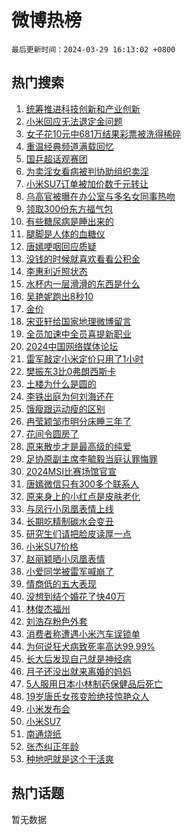 # 微博热榜

`最后更新时间：2024-03-29 16:13:02 +0800`

## 热门搜索

1. [统筹推进科技创新和产业创新](https://m.weibo.cn/search?containerid=100103type%3D1%26t%3D10%26q%3D%23%E7%BB%9F%E7%AD%B9%E6%8E%A8%E8%BF%9B%E7%A7%91%E6%8A%80%E5%88%9B%E6%96%B0%E5%92%8C%E4%BA%A7%E4%B8%9A%E5%88%9B%E6%96%B0%23&stream_entry_id=51&isnewpage=1&extparam=seat%3D1%26filter_type%3Drealtimehot%26c_type%3D51%26stream_entry_id%3D51%26pos%3D0%26q%3D%2523%25E7%25BB%259F%25E7%25AD%25B9%25E6%258E%25A8%25E8%25BF%259B%25E7%25A7%2591%25E6%258A%2580%25E5%2588%259B%25E6%2596%25B0%25E5%2592%258C%25E4%25BA%25A7%25E4%25B8%259A%25E5%2588%259B%25E6%2596%25B0%2523%26dgr%3D0%26cate%3D10103%26display_time%3D1711699981%26pre_seqid%3D1711699980982030013172)
1. [小米回应无法退定金问题](https://m.weibo.cn/search?containerid=100103type%3D1%26t%3D10%26q%3D%23%E5%B0%8F%E7%B1%B3%E5%9B%9E%E5%BA%94%E6%97%A0%E6%B3%95%E9%80%80%E5%AE%9A%E9%87%91%E9%97%AE%E9%A2%98%23&stream_entry_id=31&isnewpage=1&extparam=seat%3D1%26realpos%3D1%26band_rank%3D1%26pos%3D0%26c_type%3D31%26cate%3D5001%26lcate%3D5001%26stream_entry_id%3D31%26filter_type%3Drealtimehot%26q%3D%2523%25E5%25B0%258F%25E7%25B1%25B3%25E5%259B%259E%25E5%25BA%2594%25E6%2597%25A0%25E6%25B3%2595%25E9%2580%2580%25E5%25AE%259A%25E9%2587%2591%25E9%2597%25AE%25E9%25A2%2598%2523%26flag%3D2%26dgr%3D0%26display_time%3D1711699981%26pre_seqid%3D1711699980982030013172)
1. [女子花10元中681万结果彩票被洗得稀碎](https://m.weibo.cn/search?containerid=100103type%3D1%26t%3D10%26q%3D%23%E5%A5%B3%E5%AD%90%E8%8A%B110%E5%85%83%E4%B8%AD681%E4%B8%87%E7%BB%93%E6%9E%9C%E5%BD%A9%E7%A5%A8%E8%A2%AB%E6%B4%97%E5%BE%97%E7%A8%80%E7%A2%8E%23&stream_entry_id=31&isnewpage=1&extparam=seat%3D1%26realpos%3D2%26band_rank%3D2%26pos%3D1%26c_type%3D31%26cate%3D5001%26lcate%3D5001%26stream_entry_id%3D31%26filter_type%3Drealtimehot%26q%3D%2523%25E5%25A5%25B3%25E5%25AD%2590%25E8%258A%25B110%25E5%2585%2583%25E4%25B8%25AD681%25E4%25B8%2587%25E7%25BB%2593%25E6%259E%259C%25E5%25BD%25A9%25E7%25A5%25A8%25E8%25A2%25AB%25E6%25B4%2597%25E5%25BE%2597%25E7%25A8%2580%25E7%25A2%258E%2523%26flag%3D1%26dgr%3D0%26display_time%3D1711699981%26pre_seqid%3D1711699980982030013172)
1. [重温经典频道满载回忆](https://m.weibo.cn/search?containerid=100103type%3D1%26t%3D10%26q%3D%23%E9%87%8D%E6%B8%A9%E7%BB%8F%E5%85%B8%E9%A2%91%E9%81%93%E6%BB%A1%E8%BD%BD%E5%9B%9E%E5%BF%86%23&stream_entry_id=31&isnewpage=1&extparam=seat%3D1%26realpos%3D3%26band_rank%3D3%26pos%3D2%26c_type%3D31%26cate%3D5001%26lcate%3D5001%26stream_entry_id%3D31%26filter_type%3Drealtimehot%26q%3D%2523%25E9%2587%258D%25E6%25B8%25A9%25E7%25BB%258F%25E5%2585%25B8%25E9%25A2%2591%25E9%2581%2593%25E6%25BB%25A1%25E8%25BD%25BD%25E5%259B%259E%25E5%25BF%2586%2523%26flag%3D1%26dgr%3D0%26display_time%3D1711699981%26pre_seqid%3D1711699980982030013172)
1. [国乒超话观赛团](https://m.weibo.cn/search?containerid=100103type%3D1%26t%3D10%26q%3D%23%E5%9B%BD%E4%B9%92%E8%B6%85%E8%AF%9D%E8%A7%82%E8%B5%9B%E5%9B%A2%23&stream_entry_id=31&isnewpage=1&extparam=seat%3D1%26band_rank%3D4%26pos%3D3%26c_type%3D31%26is_ad_pos%3D1%26cate%3D5001%26lcate%3D5001%26stream_entry_id%3D31%26filter_type%3Drealtimehot%26q%3D%2523%25E5%259B%25BD%25E4%25B9%2592%25E8%25B6%2585%25E8%25AF%259D%25E8%25A7%2582%25E8%25B5%259B%25E5%259B%25A2%2523%26dgr%3D0%26adid%3D229345%26display_time%3D1711699981%26pre_seqid%3D1711699980982030013172)
1. [为卖淫女看病被判协助组织卖淫](https://m.weibo.cn/search?containerid=100103type%3D1%26t%3D10%26q%3D%23%E4%B8%BA%E5%8D%96%E6%B7%AB%E5%A5%B3%E7%9C%8B%E7%97%85%E8%A2%AB%E5%88%A4%E5%8D%8F%E5%8A%A9%E7%BB%84%E7%BB%87%E5%8D%96%E6%B7%AB%23&stream_entry_id=31&isnewpage=1&extparam=seat%3D1%26realpos%3D4%26band_rank%3D4%26pos%3D4%26c_type%3D31%26cate%3D5001%26lcate%3D5001%26stream_entry_id%3D31%26filter_type%3Drealtimehot%26q%3D%2523%25E4%25B8%25BA%25E5%258D%2596%25E6%25B7%25AB%25E5%25A5%25B3%25E7%259C%258B%25E7%2597%2585%25E8%25A2%25AB%25E5%2588%25A4%25E5%258D%258F%25E5%258A%25A9%25E7%25BB%2584%25E7%25BB%2587%25E5%258D%2596%25E6%25B7%25AB%2523%26flag%3D2%26dgr%3D0%26display_time%3D1711699981%26pre_seqid%3D1711699980982030013172)
1. [小米SU7订单被加价数千元转让](https://m.weibo.cn/search?containerid=100103type%3D1%26t%3D10%26q%3D%23%E5%B0%8F%E7%B1%B3SU7%E8%AE%A2%E5%8D%95%E8%A2%AB%E5%8A%A0%E4%BB%B7%E6%95%B0%E5%8D%83%E5%85%83%E8%BD%AC%E8%AE%A9%23&stream_entry_id=31&isnewpage=1&extparam=seat%3D1%26realpos%3D5%26band_rank%3D5%26pos%3D5%26c_type%3D31%26cate%3D5001%26lcate%3D5001%26stream_entry_id%3D31%26filter_type%3Drealtimehot%26q%3D%2523%25E5%25B0%258F%25E7%25B1%25B3SU7%25E8%25AE%25A2%25E5%258D%2595%25E8%25A2%25AB%25E5%258A%25A0%25E4%25BB%25B7%25E6%2595%25B0%25E5%258D%2583%25E5%2585%2583%25E8%25BD%25AC%25E8%25AE%25A9%2523%26flag%3D1%26dgr%3D0%26display_time%3D1711699981%26pre_seqid%3D1711699980982030013172)
1. [乌高官被曝在办公室与多名女同事热吻](https://m.weibo.cn/search?containerid=100103type%3D1%26t%3D10%26q%3D%23%E4%B9%8C%E9%AB%98%E5%AE%98%E8%A2%AB%E6%9B%9D%E5%9C%A8%E5%8A%9E%E5%85%AC%E5%AE%A4%E4%B8%8E%E5%A4%9A%E5%90%8D%E5%A5%B3%E5%90%8C%E4%BA%8B%E7%83%AD%E5%90%BB%23&stream_entry_id=31&isnewpage=1&extparam=seat%3D1%26realpos%3D6%26band_rank%3D6%26pos%3D6%26c_type%3D31%26cate%3D5001%26lcate%3D5001%26stream_entry_id%3D31%26filter_type%3Drealtimehot%26q%3D%2523%25E4%25B9%258C%25E9%25AB%2598%25E5%25AE%2598%25E8%25A2%25AB%25E6%259B%259D%25E5%259C%25A8%25E5%258A%259E%25E5%2585%25AC%25E5%25AE%25A4%25E4%25B8%258E%25E5%25A4%259A%25E5%2590%258D%25E5%25A5%25B3%25E5%2590%258C%25E4%25BA%258B%25E7%2583%25AD%25E5%2590%25BB%2523%26flag%3D0%26dgr%3D0%26display_time%3D1711699981%26pre_seqid%3D1711699980982030013172)
1. [领取300份东方福气包](https://m.weibo.cn/search?containerid=100103type%3D1%26t%3D10%26q%3D%23%E9%A2%86%E5%8F%96300%E4%BB%BD%E4%B8%9C%E6%96%B9%E7%A6%8F%E6%B0%94%E5%8C%85%23&stream_entry_id=31&isnewpage=1&extparam=seat%3D1%26band_rank%3D7%26pos%3D7%26c_type%3D31%26is_ad_pos%3D1%26topic_ad%3D1%26cate%3D5001%26lcate%3D5001%26stream_entry_id%3D31%26filter_type%3Drealtimehot%26q%3D%2523%25E9%25A2%2586%25E5%258F%2596300%25E4%25BB%25BD%25E4%25B8%259C%25E6%2596%25B9%25E7%25A6%258F%25E6%25B0%2594%25E5%258C%2585%2523%26dgr%3D0%26adid%3D229576%26display_time%3D1711699981%26pre_seqid%3D1711699980982030013172)
1. [有些糖尿病是睡出来的](https://m.weibo.cn/search?containerid=100103type%3D1%26t%3D10%26q%3D%23%E6%9C%89%E4%BA%9B%E7%B3%96%E5%B0%BF%E7%97%85%E6%98%AF%E7%9D%A1%E5%87%BA%E6%9D%A5%E7%9A%84%23&stream_entry_id=31&isnewpage=1&extparam=seat%3D1%26realpos%3D7%26band_rank%3D7%26pos%3D8%26c_type%3D31%26cate%3D5001%26lcate%3D5001%26stream_entry_id%3D31%26filter_type%3Drealtimehot%26q%3D%2523%25E6%259C%2589%25E4%25BA%259B%25E7%25B3%2596%25E5%25B0%25BF%25E7%2597%2585%25E6%2598%25AF%25E7%259D%25A1%25E5%2587%25BA%25E6%259D%25A5%25E7%259A%2584%2523%26flag%3D0%26dgr%3D0%26display_time%3D1711699981%26pre_seqid%3D1711699980982030013172)
1. [腿脚是人体的血糖仪](https://m.weibo.cn/search?containerid=100103type%3D1%26t%3D10%26q%3D%23%E8%85%BF%E8%84%9A%E6%98%AF%E4%BA%BA%E4%BD%93%E7%9A%84%E8%A1%80%E7%B3%96%E4%BB%AA%23&stream_entry_id=31&isnewpage=1&extparam=seat%3D1%26realpos%3D8%26band_rank%3D8%26pos%3D9%26c_type%3D31%26cate%3D5001%26lcate%3D5001%26stream_entry_id%3D31%26filter_type%3Drealtimehot%26q%3D%2523%25E8%2585%25BF%25E8%2584%259A%25E6%2598%25AF%25E4%25BA%25BA%25E4%25BD%2593%25E7%259A%2584%25E8%25A1%2580%25E7%25B3%2596%25E4%25BB%25AA%2523%26flag%3D1%26dgr%3D0%26display_time%3D1711699981%26pre_seqid%3D1711699980982030013172)
1. [唐嫣哽咽回应质疑](https://m.weibo.cn/search?containerid=100103type%3D1%26t%3D10%26q%3D%23%E5%94%90%E5%AB%A3%E5%93%BD%E5%92%BD%E5%9B%9E%E5%BA%94%E8%B4%A8%E7%96%91%23&stream_entry_id=31&isnewpage=1&extparam=seat%3D1%26realpos%3D9%26band_rank%3D9%26pos%3D10%26c_type%3D31%26cate%3D5001%26lcate%3D5001%26stream_entry_id%3D31%26filter_type%3Drealtimehot%26q%3D%2523%25E5%2594%2590%25E5%25AB%25A3%25E5%2593%25BD%25E5%2592%25BD%25E5%259B%259E%25E5%25BA%2594%25E8%25B4%25A8%25E7%2596%2591%2523%26flag%3D2%26dgr%3D0%26display_time%3D1711699981%26pre_seqid%3D1711699980982030013172)
1. [没钱的时候就喜欢看看公积金](https://m.weibo.cn/search?containerid=100103type%3D1%26t%3D10%26q%3D%23%E6%B2%A1%E9%92%B1%E7%9A%84%E6%97%B6%E5%80%99%E5%B0%B1%E5%96%9C%E6%AC%A2%E7%9C%8B%E7%9C%8B%E5%85%AC%E7%A7%AF%E9%87%91%23&stream_entry_id=31&isnewpage=1&extparam=seat%3D1%26realpos%3D10%26band_rank%3D10%26pos%3D11%26c_type%3D31%26cate%3D5001%26lcate%3D5001%26stream_entry_id%3D31%26filter_type%3Drealtimehot%26q%3D%2523%25E6%25B2%25A1%25E9%2592%25B1%25E7%259A%2584%25E6%2597%25B6%25E5%2580%2599%25E5%25B0%25B1%25E5%2596%259C%25E6%25AC%25A2%25E7%259C%258B%25E7%259C%258B%25E5%2585%25AC%25E7%25A7%25AF%25E9%2587%2591%2523%26flag%3D0%26dgr%3D0%26display_time%3D1711699981%26pre_seqid%3D1711699980982030013172)
1. [李惠利近照状态](https://m.weibo.cn/search?containerid=100103type%3D1%26t%3D10%26q%3D%23%E6%9D%8E%E6%83%A0%E5%88%A9%E8%BF%91%E7%85%A7%E7%8A%B6%E6%80%81%23&stream_entry_id=31&isnewpage=1&extparam=seat%3D1%26realpos%3D11%26band_rank%3D11%26pos%3D12%26c_type%3D31%26cate%3D5001%26lcate%3D5001%26stream_entry_id%3D31%26filter_type%3Drealtimehot%26q%3D%2523%25E6%259D%258E%25E6%2583%25A0%25E5%2588%25A9%25E8%25BF%2591%25E7%2585%25A7%25E7%258A%25B6%25E6%2580%2581%2523%26flag%3D1%26dgr%3D0%26display_time%3D1711699981%26pre_seqid%3D1711699980982030013172)
1. [水杯内一层滑滑的东西是什么](https://m.weibo.cn/search?containerid=100103type%3D1%26t%3D10%26q%3D%23%E6%B0%B4%E6%9D%AF%E5%86%85%E4%B8%80%E5%B1%82%E6%BB%91%E6%BB%91%E7%9A%84%E4%B8%9C%E8%A5%BF%E6%98%AF%E4%BB%80%E4%B9%88%23&stream_entry_id=31&isnewpage=1&extparam=seat%3D1%26realpos%3D12%26band_rank%3D12%26pos%3D13%26c_type%3D31%26cate%3D5001%26lcate%3D5001%26stream_entry_id%3D31%26filter_type%3Drealtimehot%26q%3D%2523%25E6%25B0%25B4%25E6%259D%25AF%25E5%2586%2585%25E4%25B8%2580%25E5%25B1%2582%25E6%25BB%2591%25E6%25BB%2591%25E7%259A%2584%25E4%25B8%259C%25E8%25A5%25BF%25E6%2598%25AF%25E4%25BB%2580%25E4%25B9%2588%2523%26flag%3D1%26dgr%3D0%26display_time%3D1711699981%26pre_seqid%3D1711699980982030013172)
1. [吴艳妮跑出8秒10](https://m.weibo.cn/search?containerid=100103type%3D1%26t%3D10%26q%3D%23%E5%90%B4%E8%89%B3%E5%A6%AE%E8%B7%91%E5%87%BA8%E7%A7%9210%23&stream_entry_id=31&isnewpage=1&extparam=seat%3D1%26realpos%3D13%26band_rank%3D13%26pos%3D14%26c_type%3D31%26cate%3D5001%26lcate%3D5001%26stream_entry_id%3D31%26filter_type%3Drealtimehot%26q%3D%2523%25E5%2590%25B4%25E8%2589%25B3%25E5%25A6%25AE%25E8%25B7%2591%25E5%2587%25BA8%25E7%25A7%259210%2523%26flag%3D1%26dgr%3D0%26display_time%3D1711699981%26pre_seqid%3D1711699980982030013172)
1. [金价](https://m.weibo.cn/search?containerid=100103type%3D1%26t%3D10%26q%3D%E9%87%91%E4%BB%B7&stream_entry_id=31&isnewpage=1&extparam=seat%3D1%26realpos%3D14%26band_rank%3D14%26pos%3D15%26c_type%3D31%26cate%3D5001%26lcate%3D5001%26stream_entry_id%3D31%26filter_type%3Drealtimehot%26q%3D%25E9%2587%2591%25E4%25BB%25B7%26flag%3D0%26dgr%3D0%26display_time%3D1711699981%26pre_seqid%3D1711699980982030013172)
1. [宋亚轩给国家地理微博留言](https://m.weibo.cn/search?containerid=100103type%3D1%26t%3D10%26q%3D%23%E5%AE%8B%E4%BA%9A%E8%BD%A9%E7%BB%99%E5%9B%BD%E5%AE%B6%E5%9C%B0%E7%90%86%E5%BE%AE%E5%8D%9A%E7%95%99%E8%A8%80%23&stream_entry_id=31&isnewpage=1&extparam=seat%3D1%26realpos%3D15%26band_rank%3D15%26pos%3D16%26c_type%3D31%26cate%3D5001%26lcate%3D5001%26stream_entry_id%3D31%26filter_type%3Drealtimehot%26q%3D%2523%25E5%25AE%258B%25E4%25BA%259A%25E8%25BD%25A9%25E7%25BB%2599%25E5%259B%25BD%25E5%25AE%25B6%25E5%259C%25B0%25E7%2590%2586%25E5%25BE%25AE%25E5%258D%259A%25E7%2595%2599%25E8%25A8%2580%2523%26flag%3D1%26dgr%3D0%26display_time%3D1711699981%26pre_seqid%3D1711699980982030013172)
1. [全员加速中全员喜提新职业](https://m.weibo.cn/search?containerid=100103type%3D1%26t%3D10%26q%3D%23%E5%85%A8%E5%91%98%E5%8A%A0%E9%80%9F%E4%B8%AD%E5%85%A8%E5%91%98%E5%96%9C%E6%8F%90%E6%96%B0%E8%81%8C%E4%B8%9A%23&stream_entry_id=31&isnewpage=1&extparam=seat%3D1%26realpos%3D16%26band_rank%3D16%26pos%3D17%26c_type%3D31%26cate%3D5001%26lcate%3D5001%26stream_entry_id%3D31%26filter_type%3Drealtimehot%26q%3D%2523%25E5%2585%25A8%25E5%2591%2598%25E5%258A%25A0%25E9%2580%259F%25E4%25B8%25AD%25E5%2585%25A8%25E5%2591%2598%25E5%2596%259C%25E6%258F%2590%25E6%2596%25B0%25E8%2581%258C%25E4%25B8%259A%2523%26flag%3D1%26dgr%3D0%26display_time%3D1711699981%26pre_seqid%3D1711699980982030013172)
1. [2024中国网络媒体论坛](https://m.weibo.cn/search?containerid=100103type%3D1%26t%3D10%26q%3D%232024%E4%B8%AD%E5%9B%BD%E7%BD%91%E7%BB%9C%E5%AA%92%E4%BD%93%E8%AE%BA%E5%9D%9B%23&stream_entry_id=31&isnewpage=1&extparam=seat%3D1%26realpos%3D17%26band_rank%3D17%26pos%3D18%26c_type%3D31%26cate%3D5001%26lcate%3D5001%26stream_entry_id%3D31%26filter_type%3Drealtimehot%26q%3D%25232024%25E4%25B8%25AD%25E5%259B%25BD%25E7%25BD%2591%25E7%25BB%259C%25E5%25AA%2592%25E4%25BD%2593%25E8%25AE%25BA%25E5%259D%259B%2523%26flag%3D0%26dgr%3D0%26display_time%3D1711699981%26pre_seqid%3D1711699980982030013172)
1. [雷军敲定小米定价只用了1小时](https://m.weibo.cn/search?containerid=100103type%3D1%26t%3D10%26q%3D%23%E9%9B%B7%E5%86%9B%E6%95%B2%E5%AE%9A%E5%B0%8F%E7%B1%B3%E5%AE%9A%E4%BB%B7%E5%8F%AA%E7%94%A8%E4%BA%861%E5%B0%8F%E6%97%B6%23&stream_entry_id=31&isnewpage=1&extparam=seat%3D1%26realpos%3D18%26band_rank%3D18%26pos%3D19%26c_type%3D31%26cate%3D5001%26lcate%3D5001%26stream_entry_id%3D31%26filter_type%3Drealtimehot%26q%3D%2523%25E9%259B%25B7%25E5%2586%259B%25E6%2595%25B2%25E5%25AE%259A%25E5%25B0%258F%25E7%25B1%25B3%25E5%25AE%259A%25E4%25BB%25B7%25E5%258F%25AA%25E7%2594%25A8%25E4%25BA%25861%25E5%25B0%258F%25E6%2597%25B6%2523%26flag%3D1%26dgr%3D0%26display_time%3D1711699981%26pre_seqid%3D1711699980982030013172)
1. [樊振东3比0弗朗西斯卡](https://m.weibo.cn/search?containerid=100103type%3D1%26t%3D10%26q%3D%23%E6%A8%8A%E6%8C%AF%E4%B8%9C3%E6%AF%940%E5%BC%97%E6%9C%97%E8%A5%BF%E6%96%AF%E5%8D%A1%23&stream_entry_id=31&isnewpage=1&extparam=seat%3D1%26realpos%3D19%26band_rank%3D19%26pos%3D20%26c_type%3D31%26cate%3D5001%26lcate%3D5001%26stream_entry_id%3D31%26filter_type%3Drealtimehot%26q%3D%2523%25E6%25A8%258A%25E6%258C%25AF%25E4%25B8%259C3%25E6%25AF%25940%25E5%25BC%2597%25E6%259C%2597%25E8%25A5%25BF%25E6%2596%25AF%25E5%258D%25A1%2523%26flag%3D1%26dgr%3D0%26display_time%3D1711699981%26pre_seqid%3D1711699980982030013172)
1. [土楼为什么是圆的](https://m.weibo.cn/search?containerid=100103type%3D1%26t%3D10%26q%3D%23%E5%9C%9F%E6%A5%BC%E4%B8%BA%E4%BB%80%E4%B9%88%E6%98%AF%E5%9C%86%E7%9A%84%23&stream_entry_id=31&isnewpage=1&extparam=seat%3D1%26realpos%3D20%26band_rank%3D20%26pos%3D21%26c_type%3D31%26cate%3D5001%26lcate%3D5001%26stream_entry_id%3D31%26filter_type%3Drealtimehot%26q%3D%2523%25E5%259C%259F%25E6%25A5%25BC%25E4%25B8%25BA%25E4%25BB%2580%25E4%25B9%2588%25E6%2598%25AF%25E5%259C%2586%25E7%259A%2584%2523%26flag%3D0%26dgr%3D0%26adid%3D229595%26display_time%3D1711699981%26pre_seqid%3D1711699980982030013172)
1. [李铁出庭为何刘海还在](https://m.weibo.cn/search?containerid=100103type%3D1%26t%3D10%26q%3D%23%E6%9D%8E%E9%93%81%E5%87%BA%E5%BA%AD%E4%B8%BA%E4%BD%95%E5%88%98%E6%B5%B7%E8%BF%98%E5%9C%A8%23&stream_entry_id=31&isnewpage=1&extparam=seat%3D1%26realpos%3D21%26band_rank%3D21%26pos%3D22%26c_type%3D31%26cate%3D5001%26lcate%3D5001%26stream_entry_id%3D31%26filter_type%3Drealtimehot%26q%3D%2523%25E6%259D%258E%25E9%2593%2581%25E5%2587%25BA%25E5%25BA%25AD%25E4%25B8%25BA%25E4%25BD%2595%25E5%2588%2598%25E6%25B5%25B7%25E8%25BF%2598%25E5%259C%25A8%2523%26flag%3D1%26dgr%3D0%26display_time%3D1711699981%26pre_seqid%3D1711699980982030013172)
1. [饿瘦跟运动瘦的区别](https://m.weibo.cn/search?containerid=100103type%3D1%26t%3D10%26q%3D%23%E9%A5%BF%E7%98%A6%E8%B7%9F%E8%BF%90%E5%8A%A8%E7%98%A6%E7%9A%84%E5%8C%BA%E5%88%AB%23&stream_entry_id=31&isnewpage=1&extparam=seat%3D1%26realpos%3D22%26band_rank%3D22%26pos%3D23%26c_type%3D31%26cate%3D5001%26lcate%3D5001%26stream_entry_id%3D31%26filter_type%3Drealtimehot%26q%3D%2523%25E9%25A5%25BF%25E7%2598%25A6%25E8%25B7%259F%25E8%25BF%2590%25E5%258A%25A8%25E7%2598%25A6%25E7%259A%2584%25E5%258C%25BA%25E5%2588%25AB%2523%26flag%3D0%26dgr%3D0%26display_time%3D1711699981%26pre_seqid%3D1711699980982030013172)
1. [冉莹颖邹市明分床睡三年了](https://m.weibo.cn/search?containerid=100103type%3D1%26t%3D10%26q%3D%23%E5%86%89%E8%8E%B9%E9%A2%96%E9%82%B9%E5%B8%82%E6%98%8E%E5%88%86%E5%BA%8A%E7%9D%A1%E4%B8%89%E5%B9%B4%E4%BA%86%23&stream_entry_id=31&isnewpage=1&extparam=seat%3D1%26realpos%3D23%26band_rank%3D23%26pos%3D24%26c_type%3D31%26cate%3D5001%26lcate%3D5001%26stream_entry_id%3D31%26filter_type%3Drealtimehot%26q%3D%2523%25E5%2586%2589%25E8%258E%25B9%25E9%25A2%2596%25E9%2582%25B9%25E5%25B8%2582%25E6%2598%258E%25E5%2588%2586%25E5%25BA%258A%25E7%259D%25A1%25E4%25B8%2589%25E5%25B9%25B4%25E4%25BA%2586%2523%26flag%3D0%26dgr%3D0%26display_time%3D1711699981%26pre_seqid%3D1711699980982030013172)
1. [花间令圆房了](https://m.weibo.cn/search?containerid=100103type%3D1%26t%3D10%26q%3D%E8%8A%B1%E9%97%B4%E4%BB%A4%E5%9C%86%E6%88%BF%E4%BA%86&stream_entry_id=31&isnewpage=1&extparam=seat%3D1%26realpos%3D24%26band_rank%3D24%26pos%3D25%26c_type%3D31%26cate%3D5001%26lcate%3D5001%26stream_entry_id%3D31%26filter_type%3Drealtimehot%26q%3D%25E8%258A%25B1%25E9%2597%25B4%25E4%25BB%25A4%25E5%259C%2586%25E6%2588%25BF%25E4%25BA%2586%26flag%3D0%26dgr%3D0%26display_time%3D1711699981%26pre_seqid%3D1711699980982030013172)
1. [原来散步才是最高级的纯爱](https://m.weibo.cn/search?containerid=100103type%3D1%26t%3D10%26q%3D%23%E5%8E%9F%E6%9D%A5%E6%95%A3%E6%AD%A5%E6%89%8D%E6%98%AF%E6%9C%80%E9%AB%98%E7%BA%A7%E7%9A%84%E7%BA%AF%E7%88%B1%23&stream_entry_id=31&isnewpage=1&extparam=seat%3D1%26realpos%3D25%26band_rank%3D25%26pos%3D26%26c_type%3D31%26cate%3D5001%26lcate%3D5001%26stream_entry_id%3D31%26filter_type%3Drealtimehot%26q%3D%2523%25E5%258E%259F%25E6%259D%25A5%25E6%2595%25A3%25E6%25AD%25A5%25E6%2589%258D%25E6%2598%25AF%25E6%259C%2580%25E9%25AB%2598%25E7%25BA%25A7%25E7%259A%2584%25E7%25BA%25AF%25E7%2588%25B1%2523%26flag%3D1%26dgr%3D0%26display_time%3D1711699981%26pre_seqid%3D1711699980982030013172)
1. [足协原副主席李毓毅当庭认罪悔罪](https://m.weibo.cn/search?containerid=100103type%3D1%26t%3D10%26q%3D%23%E8%B6%B3%E5%8D%8F%E5%8E%9F%E5%89%AF%E4%B8%BB%E5%B8%AD%E6%9D%8E%E6%AF%93%E6%AF%85%E5%BD%93%E5%BA%AD%E8%AE%A4%E7%BD%AA%E6%82%94%E7%BD%AA%23&stream_entry_id=31&isnewpage=1&extparam=seat%3D1%26realpos%3D26%26band_rank%3D26%26pos%3D27%26c_type%3D31%26cate%3D5001%26lcate%3D5001%26stream_entry_id%3D31%26filter_type%3Drealtimehot%26q%3D%2523%25E8%25B6%25B3%25E5%258D%258F%25E5%258E%259F%25E5%2589%25AF%25E4%25B8%25BB%25E5%25B8%25AD%25E6%259D%258E%25E6%25AF%2593%25E6%25AF%2585%25E5%25BD%2593%25E5%25BA%25AD%25E8%25AE%25A4%25E7%25BD%25AA%25E6%2582%2594%25E7%25BD%25AA%2523%26flag%3D1%26dgr%3D0%26display_time%3D1711699981%26pre_seqid%3D1711699980982030013172)
1. [2024MSI比赛场馆官宣](https://m.weibo.cn/search?containerid=100103type%3D1%26t%3D10%26q%3D%232024MSI%E6%AF%94%E8%B5%9B%E5%9C%BA%E9%A6%86%E5%AE%98%E5%AE%A3%23&stream_entry_id=31&isnewpage=1&extparam=seat%3D1%26realpos%3D27%26band_rank%3D27%26pos%3D28%26c_type%3D31%26cate%3D5001%26lcate%3D5001%26stream_entry_id%3D31%26filter_type%3Drealtimehot%26q%3D%25232024MSI%25E6%25AF%2594%25E8%25B5%259B%25E5%259C%25BA%25E9%25A6%2586%25E5%25AE%2598%25E5%25AE%25A3%2523%26flag%3D1%26dgr%3D0%26display_time%3D1711699981%26pre_seqid%3D1711699980982030013172)
1. [唐嫣微信只有300多个联系人](https://m.weibo.cn/search?containerid=100103type%3D1%26t%3D10%26q%3D%23%E5%94%90%E5%AB%A3%E5%BE%AE%E4%BF%A1%E5%8F%AA%E6%9C%89300%E5%A4%9A%E4%B8%AA%E8%81%94%E7%B3%BB%E4%BA%BA%23&stream_entry_id=31&isnewpage=1&extparam=seat%3D1%26realpos%3D28%26band_rank%3D28%26pos%3D29%26c_type%3D31%26cate%3D5001%26lcate%3D5001%26stream_entry_id%3D31%26filter_type%3Drealtimehot%26q%3D%2523%25E5%2594%2590%25E5%25AB%25A3%25E5%25BE%25AE%25E4%25BF%25A1%25E5%258F%25AA%25E6%259C%2589300%25E5%25A4%259A%25E4%25B8%25AA%25E8%2581%2594%25E7%25B3%25BB%25E4%25BA%25BA%2523%26flag%3D0%26dgr%3D0%26display_time%3D1711699981%26pre_seqid%3D1711699980982030013172)
1. [原来身上的小红点是皮肤老化](https://m.weibo.cn/search?containerid=100103type%3D1%26t%3D10%26q%3D%23%E5%8E%9F%E6%9D%A5%E8%BA%AB%E4%B8%8A%E7%9A%84%E5%B0%8F%E7%BA%A2%E7%82%B9%E6%98%AF%E7%9A%AE%E8%82%A4%E8%80%81%E5%8C%96%23&stream_entry_id=31&isnewpage=1&extparam=seat%3D1%26realpos%3D29%26band_rank%3D29%26pos%3D30%26c_type%3D31%26cate%3D5001%26lcate%3D5001%26stream_entry_id%3D31%26filter_type%3Drealtimehot%26q%3D%2523%25E5%258E%259F%25E6%259D%25A5%25E8%25BA%25AB%25E4%25B8%258A%25E7%259A%2584%25E5%25B0%258F%25E7%25BA%25A2%25E7%2582%25B9%25E6%2598%25AF%25E7%259A%25AE%25E8%2582%25A4%25E8%2580%2581%25E5%258C%2596%2523%26flag%3D1%26dgr%3D0%26display_time%3D1711699981%26pre_seqid%3D1711699980982030013172)
1. [与凤行小凤凰表情上线](https://m.weibo.cn/search?containerid=100103type%3D1%26t%3D10%26q%3D%23%E4%B8%8E%E5%87%A4%E8%A1%8C%E5%B0%8F%E5%87%A4%E5%87%B0%E8%A1%A8%E6%83%85%E4%B8%8A%E7%BA%BF%23&stream_entry_id=31&isnewpage=1&extparam=seat%3D1%26realpos%3D30%26band_rank%3D30%26pos%3D31%26c_type%3D31%26cate%3D5001%26lcate%3D5001%26stream_entry_id%3D31%26filter_type%3Drealtimehot%26q%3D%2523%25E4%25B8%258E%25E5%2587%25A4%25E8%25A1%258C%25E5%25B0%258F%25E5%2587%25A4%25E5%2587%25B0%25E8%25A1%25A8%25E6%2583%2585%25E4%25B8%258A%25E7%25BA%25BF%2523%26flag%3D0%26dgr%3D0%26display_time%3D1711699981%26pre_seqid%3D1711699980982030013172)
1. [长期吃精制碳水会变丑](https://m.weibo.cn/search?containerid=100103type%3D1%26t%3D10%26q%3D%23%E9%95%BF%E6%9C%9F%E5%90%83%E7%B2%BE%E5%88%B6%E7%A2%B3%E6%B0%B4%E4%BC%9A%E5%8F%98%E4%B8%91%23&stream_entry_id=31&isnewpage=1&extparam=seat%3D1%26realpos%3D31%26band_rank%3D31%26pos%3D32%26c_type%3D31%26cate%3D5001%26lcate%3D5001%26stream_entry_id%3D31%26filter_type%3Drealtimehot%26q%3D%2523%25E9%2595%25BF%25E6%259C%259F%25E5%2590%2583%25E7%25B2%25BE%25E5%2588%25B6%25E7%25A2%25B3%25E6%25B0%25B4%25E4%25BC%259A%25E5%258F%2598%25E4%25B8%2591%2523%26flag%3D0%26dgr%3D0%26display_time%3D1711699981%26pre_seqid%3D1711699980982030013172)
1. [研究生们请把脸皮读厚一点](https://m.weibo.cn/search?containerid=100103type%3D1%26t%3D10%26q%3D%23%E7%A0%94%E7%A9%B6%E7%94%9F%E4%BB%AC%E8%AF%B7%E6%8A%8A%E8%84%B8%E7%9A%AE%E8%AF%BB%E5%8E%9A%E4%B8%80%E7%82%B9%23&stream_entry_id=31&isnewpage=1&extparam=seat%3D1%26realpos%3D32%26band_rank%3D32%26pos%3D33%26c_type%3D31%26cate%3D5001%26lcate%3D5001%26stream_entry_id%3D31%26filter_type%3Drealtimehot%26q%3D%2523%25E7%25A0%2594%25E7%25A9%25B6%25E7%2594%259F%25E4%25BB%25AC%25E8%25AF%25B7%25E6%258A%258A%25E8%2584%25B8%25E7%259A%25AE%25E8%25AF%25BB%25E5%258E%259A%25E4%25B8%2580%25E7%2582%25B9%2523%26flag%3D0%26dgr%3D0%26display_time%3D1711699981%26pre_seqid%3D1711699980982030013172)
1. [小米SU7价格](https://m.weibo.cn/search?containerid=100103type%3D1%26t%3D10%26q%3D%E5%B0%8F%E7%B1%B3SU7%E4%BB%B7%E6%A0%BC&stream_entry_id=31&isnewpage=1&extparam=seat%3D1%26realpos%3D33%26band_rank%3D33%26pos%3D34%26c_type%3D31%26cate%3D5001%26lcate%3D5001%26stream_entry_id%3D31%26filter_type%3Drealtimehot%26q%3D%25E5%25B0%258F%25E7%25B1%25B3SU7%25E4%25BB%25B7%25E6%25A0%25BC%26flag%3D0%26dgr%3D0%26display_time%3D1711699981%26pre_seqid%3D1711699980982030013172)
1. [赵丽颖晒小凤凰表情](https://m.weibo.cn/search?containerid=100103type%3D1%26t%3D10%26q%3D%23%E8%B5%B5%E4%B8%BD%E9%A2%96%E6%99%92%E5%B0%8F%E5%87%A4%E5%87%B0%E8%A1%A8%E6%83%85%23&stream_entry_id=31&isnewpage=1&extparam=seat%3D1%26realpos%3D34%26band_rank%3D34%26pos%3D35%26c_type%3D31%26cate%3D5001%26lcate%3D5001%26stream_entry_id%3D31%26filter_type%3Drealtimehot%26q%3D%2523%25E8%25B5%25B5%25E4%25B8%25BD%25E9%25A2%2596%25E6%2599%2592%25E5%25B0%258F%25E5%2587%25A4%25E5%2587%25B0%25E8%25A1%25A8%25E6%2583%2585%2523%26flag%3D1%26dgr%3D0%26display_time%3D1711699981%26pre_seqid%3D1711699980982030013172)
1. [小爱同学被雷军喊崩了](https://m.weibo.cn/search?containerid=100103type%3D1%26t%3D10%26q%3D%23%E5%B0%8F%E7%88%B1%E5%90%8C%E5%AD%A6%E8%A2%AB%E9%9B%B7%E5%86%9B%E5%96%8A%E5%B4%A9%E4%BA%86%23&stream_entry_id=31&isnewpage=1&extparam=seat%3D1%26realpos%3D35%26band_rank%3D35%26pos%3D36%26c_type%3D31%26cate%3D5001%26lcate%3D5001%26stream_entry_id%3D31%26filter_type%3Drealtimehot%26q%3D%2523%25E5%25B0%258F%25E7%2588%25B1%25E5%2590%258C%25E5%25AD%25A6%25E8%25A2%25AB%25E9%259B%25B7%25E5%2586%259B%25E5%2596%258A%25E5%25B4%25A9%25E4%25BA%2586%2523%26flag%3D0%26dgr%3D0%26display_time%3D1711699981%26pre_seqid%3D1711699980982030013172)
1. [情商低的五大表现](https://m.weibo.cn/search?containerid=100103type%3D1%26t%3D10%26q%3D%E6%83%85%E5%95%86%E4%BD%8E%E7%9A%84%E4%BA%94%E5%A4%A7%E8%A1%A8%E7%8E%B0&stream_entry_id=31&isnewpage=1&extparam=seat%3D1%26realpos%3D36%26band_rank%3D36%26pos%3D37%26c_type%3D31%26cate%3D5001%26lcate%3D5001%26stream_entry_id%3D31%26filter_type%3Drealtimehot%26q%3D%25E6%2583%2585%25E5%2595%2586%25E4%25BD%258E%25E7%259A%2584%25E4%25BA%2594%25E5%25A4%25A7%25E8%25A1%25A8%25E7%258E%25B0%26flag%3D0%26dgr%3D0%26display_time%3D1711699981%26pre_seqid%3D1711699980982030013172)
1. [没想到结个婚花了快40万](https://m.weibo.cn/search?containerid=100103type%3D1%26t%3D10%26q%3D%23%E6%B2%A1%E6%83%B3%E5%88%B0%E7%BB%93%E4%B8%AA%E5%A9%9A%E8%8A%B1%E4%BA%86%E5%BF%AB40%E4%B8%87%23&stream_entry_id=31&isnewpage=1&extparam=seat%3D1%26realpos%3D37%26band_rank%3D37%26pos%3D38%26c_type%3D31%26cate%3D5001%26lcate%3D5001%26stream_entry_id%3D31%26filter_type%3Drealtimehot%26q%3D%2523%25E6%25B2%25A1%25E6%2583%25B3%25E5%2588%25B0%25E7%25BB%2593%25E4%25B8%25AA%25E5%25A9%259A%25E8%258A%25B1%25E4%25BA%2586%25E5%25BF%25AB40%25E4%25B8%2587%2523%26flag%3D0%26dgr%3D0%26display_time%3D1711699981%26pre_seqid%3D1711699980982030013172)
1. [林俊杰福州](https://m.weibo.cn/search?containerid=100103type%3D1%26t%3D10%26q%3D%E6%9E%97%E4%BF%8A%E6%9D%B0%E7%A6%8F%E5%B7%9E&stream_entry_id=31&isnewpage=1&extparam=seat%3D1%26realpos%3D38%26band_rank%3D38%26pos%3D39%26c_type%3D31%26cate%3D5001%26lcate%3D5001%26stream_entry_id%3D31%26filter_type%3Drealtimehot%26q%3D%25E6%259E%2597%25E4%25BF%258A%25E6%259D%25B0%25E7%25A6%258F%25E5%25B7%259E%26flag%3D1%26dgr%3D0%26display_time%3D1711699981%26pre_seqid%3D1711699980982030013172)
1. [刘浩存粉色外套](https://m.weibo.cn/search?containerid=100103type%3D1%26t%3D10%26q%3D%23%E5%88%98%E6%B5%A9%E5%AD%98%E7%B2%89%E8%89%B2%E5%A4%96%E5%A5%97%23&stream_entry_id=31&isnewpage=1&extparam=seat%3D1%26realpos%3D39%26band_rank%3D39%26pos%3D40%26c_type%3D31%26cate%3D5001%26lcate%3D5001%26stream_entry_id%3D31%26filter_type%3Drealtimehot%26q%3D%2523%25E5%2588%2598%25E6%25B5%25A9%25E5%25AD%2598%25E7%25B2%2589%25E8%2589%25B2%25E5%25A4%2596%25E5%25A5%2597%2523%26flag%3D1%26dgr%3D0%26display_time%3D1711699981%26pre_seqid%3D1711699980982030013172)
1. [消费者称遭遇小米汽车误锁单](https://m.weibo.cn/search?containerid=100103type%3D1%26t%3D10%26q%3D%23%E6%B6%88%E8%B4%B9%E8%80%85%E7%A7%B0%E9%81%AD%E9%81%87%E5%B0%8F%E7%B1%B3%E6%B1%BD%E8%BD%A6%E8%AF%AF%E9%94%81%E5%8D%95%23&stream_entry_id=31&isnewpage=1&extparam=seat%3D1%26realpos%3D40%26band_rank%3D40%26pos%3D41%26c_type%3D31%26cate%3D5001%26lcate%3D5001%26stream_entry_id%3D31%26filter_type%3Drealtimehot%26q%3D%2523%25E6%25B6%2588%25E8%25B4%25B9%25E8%2580%2585%25E7%25A7%25B0%25E9%2581%25AD%25E9%2581%2587%25E5%25B0%258F%25E7%25B1%25B3%25E6%25B1%25BD%25E8%25BD%25A6%25E8%25AF%25AF%25E9%2594%2581%25E5%258D%2595%2523%26flag%3D1%26dgr%3D0%26display_time%3D1711699981%26pre_seqid%3D1711699980982030013172)
1. [为何说狂犬病致死率高达99.99%](https://m.weibo.cn/search?containerid=100103type%3D1%26t%3D10%26q%3D%23%E4%B8%BA%E4%BD%95%E8%AF%B4%E7%8B%82%E7%8A%AC%E7%97%85%E8%87%B4%E6%AD%BB%E7%8E%87%E9%AB%98%E8%BE%BE99.99%25%23&stream_entry_id=31&isnewpage=1&extparam=seat%3D1%26realpos%3D41%26band_rank%3D41%26pos%3D42%26c_type%3D31%26cate%3D5001%26lcate%3D5001%26stream_entry_id%3D31%26filter_type%3Drealtimehot%26q%3D%2523%25E4%25B8%25BA%25E4%25BD%2595%25E8%25AF%25B4%25E7%258B%2582%25E7%258A%25AC%25E7%2597%2585%25E8%2587%25B4%25E6%25AD%25BB%25E7%258E%2587%25E9%25AB%2598%25E8%25BE%25BE99.99%2525%2523%26flag%3D1%26dgr%3D0%26display_time%3D1711699981%26pre_seqid%3D1711699980982030013172)
1. [长大后发现自己就是神经病](https://m.weibo.cn/search?containerid=100103type%3D1%26t%3D10%26q%3D%E9%95%BF%E5%A4%A7%E5%90%8E%E5%8F%91%E7%8E%B0%E8%87%AA%E5%B7%B1%E5%B0%B1%E6%98%AF%E7%A5%9E%E7%BB%8F%E7%97%85&stream_entry_id=31&isnewpage=1&extparam=seat%3D1%26realpos%3D42%26band_rank%3D42%26pos%3D43%26c_type%3D31%26cate%3D5001%26lcate%3D5001%26stream_entry_id%3D31%26filter_type%3Drealtimehot%26q%3D%25E9%2595%25BF%25E5%25A4%25A7%25E5%2590%258E%25E5%258F%2591%25E7%258E%25B0%25E8%2587%25AA%25E5%25B7%25B1%25E5%25B0%25B1%25E6%2598%25AF%25E7%25A5%259E%25E7%25BB%258F%25E7%2597%2585%26flag%3D1%26dgr%3D0%26display_time%3D1711699981%26pre_seqid%3D1711699980982030013172)
1. [月子还没出就来离婚的妈妈](https://m.weibo.cn/search?containerid=100103type%3D1%26t%3D10%26q%3D%23%E6%9C%88%E5%AD%90%E8%BF%98%E6%B2%A1%E5%87%BA%E5%B0%B1%E6%9D%A5%E7%A6%BB%E5%A9%9A%E7%9A%84%E5%A6%88%E5%A6%88%23&stream_entry_id=31&isnewpage=1&extparam=seat%3D1%26realpos%3D43%26band_rank%3D43%26pos%3D44%26c_type%3D31%26cate%3D5001%26lcate%3D5001%26stream_entry_id%3D31%26filter_type%3Drealtimehot%26q%3D%2523%25E6%259C%2588%25E5%25AD%2590%25E8%25BF%2598%25E6%25B2%25A1%25E5%2587%25BA%25E5%25B0%25B1%25E6%259D%25A5%25E7%25A6%25BB%25E5%25A9%259A%25E7%259A%2584%25E5%25A6%2588%25E5%25A6%2588%2523%26flag%3D0%26dgr%3D0%26display_time%3D1711699981%26pre_seqid%3D1711699980982030013172)
1. [5人服用日本小林制药保健品后死亡](https://m.weibo.cn/search?containerid=100103type%3D1%26t%3D10%26q%3D%235%E4%BA%BA%E6%9C%8D%E7%94%A8%E6%97%A5%E6%9C%AC%E5%B0%8F%E6%9E%97%E5%88%B6%E8%8D%AF%E4%BF%9D%E5%81%A5%E5%93%81%E5%90%8E%E6%AD%BB%E4%BA%A1%23&stream_entry_id=31&isnewpage=1&extparam=seat%3D1%26realpos%3D44%26band_rank%3D44%26pos%3D45%26c_type%3D31%26cate%3D5001%26lcate%3D5001%26stream_entry_id%3D31%26filter_type%3Drealtimehot%26q%3D%25235%25E4%25BA%25BA%25E6%259C%258D%25E7%2594%25A8%25E6%2597%25A5%25E6%259C%25AC%25E5%25B0%258F%25E6%259E%2597%25E5%2588%25B6%25E8%258D%25AF%25E4%25BF%259D%25E5%2581%25A5%25E5%2593%2581%25E5%2590%258E%25E6%25AD%25BB%25E4%25BA%25A1%2523%26flag%3D0%26dgr%3D0%26display_time%3D1711699981%26pre_seqid%3D1711699980982030013172)
1. [19岁唐氏女孩变脸绝技惊艳众人](https://m.weibo.cn/search?containerid=100103type%3D1%26t%3D10%26q%3D%2319%E5%B2%81%E5%94%90%E6%B0%8F%E5%A5%B3%E5%AD%A9%E5%8F%98%E8%84%B8%E7%BB%9D%E6%8A%80%E6%83%8A%E8%89%B3%E4%BC%97%E4%BA%BA%23&stream_entry_id=31&isnewpage=1&extparam=seat%3D1%26realpos%3D45%26band_rank%3D45%26pos%3D46%26c_type%3D31%26cate%3D5001%26lcate%3D5001%26stream_entry_id%3D31%26filter_type%3Drealtimehot%26q%3D%252319%25E5%25B2%2581%25E5%2594%2590%25E6%25B0%258F%25E5%25A5%25B3%25E5%25AD%25A9%25E5%258F%2598%25E8%2584%25B8%25E7%25BB%259D%25E6%258A%2580%25E6%2583%258A%25E8%2589%25B3%25E4%25BC%2597%25E4%25BA%25BA%2523%26flag%3D0%26dgr%3D0%26display_time%3D1711699981%26pre_seqid%3D1711699980982030013172)
1. [小米发布会](https://m.weibo.cn/search?containerid=100103type%3D1%26t%3D10%26q%3D%E5%B0%8F%E7%B1%B3%E5%8F%91%E5%B8%83%E4%BC%9A&stream_entry_id=31&isnewpage=1&extparam=seat%3D1%26realpos%3D46%26band_rank%3D46%26pos%3D47%26c_type%3D31%26cate%3D5001%26lcate%3D5001%26stream_entry_id%3D31%26filter_type%3Drealtimehot%26q%3D%25E5%25B0%258F%25E7%25B1%25B3%25E5%258F%2591%25E5%25B8%2583%25E4%25BC%259A%26flag%3D0%26dgr%3D0%26display_time%3D1711699981%26pre_seqid%3D1711699980982030013172)
1. [小米SU7](https://m.weibo.cn/search?containerid=100103type%3D1%26t%3D10%26q%3D%23%E5%B0%8F%E7%B1%B3SU7%23&stream_entry_id=31&isnewpage=1&extparam=seat%3D1%26realpos%3D47%26band_rank%3D47%26pos%3D48%26c_type%3D31%26cate%3D5001%26lcate%3D5001%26stream_entry_id%3D31%26filter_type%3Drealtimehot%26q%3D%2523%25E5%25B0%258F%25E7%25B1%25B3SU7%2523%26flag%3D0%26dgr%3D0%26display_time%3D1711699981%26pre_seqid%3D1711699980982030013172)
1. [南通烧纸](https://m.weibo.cn/search?containerid=100103type%3D1%26t%3D10%26q%3D%E5%8D%97%E9%80%9A%E7%83%A7%E7%BA%B8&stream_entry_id=31&isnewpage=1&extparam=seat%3D1%26realpos%3D48%26band_rank%3D48%26pos%3D49%26c_type%3D31%26cate%3D5001%26lcate%3D5001%26stream_entry_id%3D31%26filter_type%3Drealtimehot%26q%3D%25E5%258D%2597%25E9%2580%259A%25E7%2583%25A7%25E7%25BA%25B8%26flag%3D0%26dgr%3D0%26display_time%3D1711699981%26pre_seqid%3D1711699980982030013172)
1. [张杰纠正年龄](https://m.weibo.cn/search?containerid=100103type%3D1%26t%3D10%26q%3D%23%E5%BC%A0%E6%9D%B0%E7%BA%A0%E6%AD%A3%E5%B9%B4%E9%BE%84%23&stream_entry_id=31&isnewpage=1&extparam=seat%3D1%26realpos%3D49%26band_rank%3D49%26pos%3D50%26c_type%3D31%26cate%3D5001%26lcate%3D5001%26stream_entry_id%3D31%26filter_type%3Drealtimehot%26q%3D%2523%25E5%25BC%25A0%25E6%259D%25B0%25E7%25BA%25A0%25E6%25AD%25A3%25E5%25B9%25B4%25E9%25BE%2584%2523%26flag%3D0%26dgr%3D0%26display_time%3D1711699981%26pre_seqid%3D1711699980982030013172)
1. [种地吧就是这个干活爽](https://m.weibo.cn/search?containerid=100103type%3D1%26t%3D10%26q%3D%23%E7%A7%8D%E5%9C%B0%E5%90%A7%E5%B0%B1%E6%98%AF%E8%BF%99%E4%B8%AA%E5%B9%B2%E6%B4%BB%E7%88%BD%23&stream_entry_id=31&isnewpage=1&extparam=seat%3D1%26realpos%3D50%26band_rank%3D50%26pos%3D51%26c_type%3D31%26cate%3D5001%26lcate%3D5001%26stream_entry_id%3D31%26filter_type%3Drealtimehot%26q%3D%2523%25E7%25A7%258D%25E5%259C%25B0%25E5%2590%25A7%25E5%25B0%25B1%25E6%2598%25AF%25E8%25BF%2599%25E4%25B8%25AA%25E5%25B9%25B2%25E6%25B4%25BB%25E7%2588%25BD%2523%26flag%3D1%26dgr%3D0%26display_time%3D1711699981%26pre_seqid%3D1711699980982030013172)

## 热门话题

暂无数据
